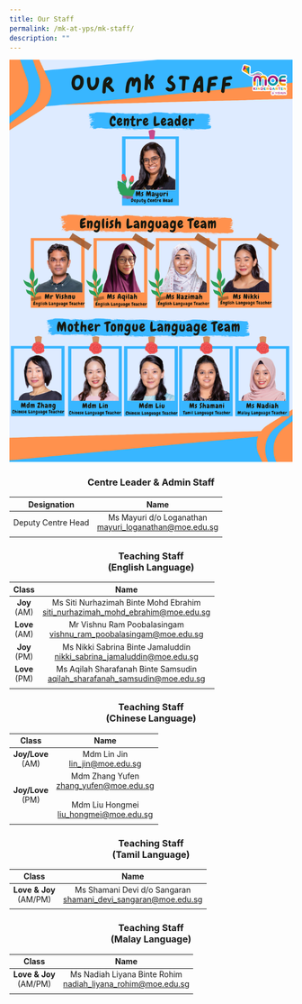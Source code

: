 ```yaml
---
title: Our Staff
permalink: /mk-at-yps/mk-staff/
description: ""
---
```

![](/images/MK%20YPS/MK%20Staff/mk_staff_2023.png)

### **<center>Centre Leader &amp; Admin Staff</center>**

| Designation | Name |
| :--------: | :--------: |
| Deputy Centre Head | Ms Mayuri d/o Loganathan<br>[mayuri_loganathan@moe.edu.sg](mailto:mayuri_loganathan@moe.edu.sg) |
| | |

### **<center>Teaching Staff<br>(English Language)</center>**

| Class | Name |
| :--------: | :--------: |
| **Joy**<br>(AM) | Ms Siti Nurhazimah Binte Mohd Ebrahim<br>[siti_nurhazimah_mohd_ebrahim@moe.edu.sg](mailto:siti_nurhazimah_mohd_ebrahim@moe.edu.sg) |
| **Love**<br>(AM) | Mr Vishnu Ram Poobalasingam<br>[vishnu_ram_poobalasingam@moe.edu.sg](mailto:vishnu_ram_poobalasingam@moe.edu.sg) |
| **Joy**<br>(PM) | Ms Nikki Sabrina Binte Jamaluddin<br>[nikki_sabrina_jamaluddin@moe.edu.sg](mailto:nikki_sabrina_jamaluddin@moe.edu.sg) |
| **Love**<br>(PM) | Ms Aqilah Sharafanah Binte Samsudin<br>[aqilah_sharafanah_samsudin@moe.edu.sg](mailto:aqilah_sharafanah_samsudin@moe.edu.sg) |
| | |

### **<center>Teaching Staff<br>(Chinese Language)</center>**

| Class | Name |
| :--------: | :--------: |
| **Joy/Love**<br>(AM) | Mdm Lin Jin<br>[lin_jin@moe.edu.sg](mailto:lin_jin@moe.edu.sg) |
| **Joy/Love**<br>(PM) | Mdm Zhang Yufen<br>[zhang_yufen@moe.edu.sg](mailto:zhang_yufen@moe.edu.sg)<br><br>Mdm Liu Hongmei<br>[liu_hongmei@moe.edu.sg](mailto:liu_hongmei@moe.edu.sg) |
| | |

### **<center>Teaching Staff<br>(Tamil Language)</center>**

| Class | Name |
| :--------: | :--------: |
| **Love &amp; Joy**<br>(AM/PM) | Ms Shamani Devi d/o Sangaran<br>[shamani_devi_sangaran@moe.edu.sg](mailto:shamani_devi_sangaran@moe.edu.sg) |
| | |

### **<center>Teaching Staff<br>(Malay Language)</center>**

| Class | Name |
| :--------: | :--------: |
| **Love &amp; Joy**<br>(AM/PM) | Ms Nadiah Liyana Binte Rohim<br>[nadiah_liyana_rohim@moe.edu.sg](mailto:nadiah_liyana_rohim@moe.edu.sg) |
| | |